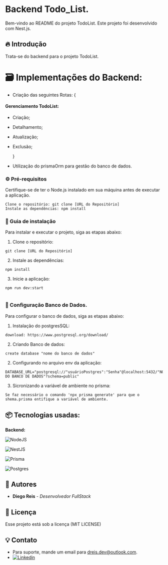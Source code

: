 # Backend Todo_List.

Bem-vindo ao README do projeto TodoList. Este projeto foi desenvolvido com Nest.js.

## 🔥 Introdução

Trata-se do backend para o projeto TodoList.

# 🗃️ Implementações do Backend:

- Criação das seguintes Rotas: {

#### Gerenciamento TodoList:

- Criação;
- Detalhamento;
- Atualização;
- Exclusão;

  }

- Utilização do prismaOrm para gestão do banco de dados.

### ⚙️ Pré-requisitos

Certifique-se de ter o Node.js instalado em sua máquina antes de executar a aplicação.

```
Clone o repositório: git clone [URL do Repositório]
Instale as dependências: npm install
```

### 🔨 Guia de instalação

Para instalar e executar o projeto, siga as etapas abaixo:

1. Clone o repositório:

```
git clone [URL do Repositório]

```

2. Instale as dependências:

```
npm install

```

3. Inicie a aplicação:

```
npm run dev:start


```

### 🔨 Configuração Banco de Dados.

Para configurar o banco de dados, siga as etapas abaixo:

1. Instalação do postgresSQL:

```
download: https://www.postgresql.org/download/

```

2. Criando Banco de dados:

```
create database "nome do banco de dados"

```

2. Configurando no arquivo env da aplicação:

```
DATABASE_URL="postgresql://"usuárioPostgres":"Senha"@localhost:5432/"NOME DO BANCO DE DADOS"?schema=public"

```

3. Sicronizando a variável de ambiente no prisma:

```
Se faz necessário o comando 'npx prisma generate' para que o shema.prisma entifique a variável de ambiente.

```

## 📦 Tecnologias usadas:

**Backend:**

![NodeJS](https://img.shields.io/badge/node.js-6DA55F?style=for-the-badge&logo=node.js&logoColor=white)

![NestJS](https://img.shields.io/badge/nestjs-%23E0234E.svg?style=for-the-badge&logo=nestjs&logoColor=white)

![Prisma](https://img.shields.io/badge/Prisma-3982CE?style=for-the-badge&logo=Prisma&logoColor=white)

![Postgres](https://img.shields.io/badge/postgres-%23316192.svg?style=for-the-badge&logo=postgresql&logoColor=white)

## 👷 Autores

- **Diego Reis** - _Desenvolvedor FullStack_

## 📄 Licença

Esse projeto está sob a licença (MIT LICENSE)

## 💡 Contato

- Para suporte, mande um email para dreis.dev@outlook.com.
- [![Linkedin](https://img.shields.io/badge/LinkedIn-0077B5?style=for-the-badge&logo=linkedin&logoColor=white)](https://www.linkedin.com/in/dreis-dev/)
